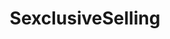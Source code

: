 ---
title: SexclusiveSelling
crosslinks:
- purplehailstorm
- noellespanties
- XXXcitedBrunette
- FrancescaOcean
- Eliza_cs
- Sexsells
- MarieClaire
- xRussianBeautyx
- alishawhite
- anniespantiesxx
- SonjaHaze
- livven
- laineylove
- u_imguralbumbot
- TheDivineMissPanty
- SilverQueenDaenerys
- AlishaWhite
- usedpanties
- LaineyBae
- littlebecci
---